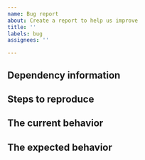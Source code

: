 ```yaml
---
name: Bug report
about: Create a report to help us improve
title: ''
labels: bug
assignees: ''

---
```


## Dependency information

## Steps to reproduce

## The current behavior

## The expected behavior
